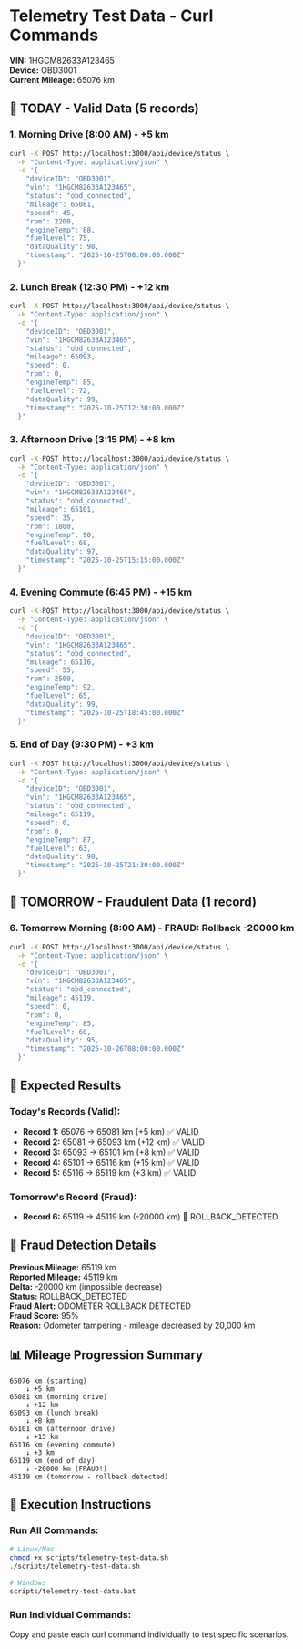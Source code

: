 # Telemetry Test Data - Curl Commands

**VIN:** 1HGCM82633A123465  
**Device:** OBD3001  
**Current Mileage:** 65076 km  

## 📅 TODAY - Valid Data (5 records)

### 1. Morning Drive (8:00 AM) - +5 km
```bash
curl -X POST http://localhost:3000/api/device/status \
  -H "Content-Type: application/json" \
  -d '{
    "deviceID": "OBD3001",
    "vin": "1HGCM82633A123465",
    "status": "obd_connected",
    "mileage": 65081,
    "speed": 45,
    "rpm": 2200,
    "engineTemp": 88,
    "fuelLevel": 75,
    "dataQuality": 98,
    "timestamp": "2025-10-25T08:00:00.000Z"
  }'
```

### 2. Lunch Break (12:30 PM) - +12 km
```bash
curl -X POST http://localhost:3000/api/device/status \
  -H "Content-Type: application/json" \
  -d '{
    "deviceID": "OBD3001",
    "vin": "1HGCM82633A123465",
    "status": "obd_connected",
    "mileage": 65093,
    "speed": 0,
    "rpm": 0,
    "engineTemp": 85,
    "fuelLevel": 72,
    "dataQuality": 99,
    "timestamp": "2025-10-25T12:30:00.000Z"
  }'
```

### 3. Afternoon Drive (3:15 PM) - +8 km
```bash
curl -X POST http://localhost:3000/api/device/status \
  -H "Content-Type: application/json" \
  -d '{
    "deviceID": "OBD3001",
    "vin": "1HGCM82633A123465",
    "status": "obd_connected",
    "mileage": 65101,
    "speed": 35,
    "rpm": 1800,
    "engineTemp": 90,
    "fuelLevel": 68,
    "dataQuality": 97,
    "timestamp": "2025-10-25T15:15:00.000Z"
  }'
```

### 4. Evening Commute (6:45 PM) - +15 km
```bash
curl -X POST http://localhost:3000/api/device/status \
  -H "Content-Type: application/json" \
  -d '{
    "deviceID": "OBD3001",
    "vin": "1HGCM82633A123465",
    "status": "obd_connected",
    "mileage": 65116,
    "speed": 55,
    "rpm": 2500,
    "engineTemp": 92,
    "fuelLevel": 65,
    "dataQuality": 99,
    "timestamp": "2025-10-25T18:45:00.000Z"
  }'
```

### 5. End of Day (9:30 PM) - +3 km
```bash
curl -X POST http://localhost:3000/api/device/status \
  -H "Content-Type: application/json" \
  -d '{
    "deviceID": "OBD3001",
    "vin": "1HGCM82633A123465",
    "status": "obd_connected",
    "mileage": 65119,
    "speed": 0,
    "rpm": 0,
    "engineTemp": 87,
    "fuelLevel": 63,
    "dataQuality": 98,
    "timestamp": "2025-10-25T21:30:00.000Z"
  }'
```

## 📅 TOMORROW - Fraudulent Data (1 record)

### 6. Tomorrow Morning (8:00 AM) - FRAUD: Rollback -20000 km
```bash
curl -X POST http://localhost:3000/api/device/status \
  -H "Content-Type: application/json" \
  -d '{
    "deviceID": "OBD3001",
    "vin": "1HGCM82633A123465",
    "status": "obd_connected",
    "mileage": 45119,
    "speed": 0,
    "rpm": 0,
    "engineTemp": 85,
    "fuelLevel": 60,
    "dataQuality": 95,
    "timestamp": "2025-10-26T08:00:00.000Z"
  }'
```

## 🎯 Expected Results

### Today's Records (Valid):
- **Record 1:** 65076 → 65081 km (+5 km) ✅ VALID
- **Record 2:** 65081 → 65093 km (+12 km) ✅ VALID  
- **Record 3:** 65093 → 65101 km (+8 km) ✅ VALID
- **Record 4:** 65101 → 65116 km (+15 km) ✅ VALID
- **Record 5:** 65116 → 65119 km (+3 km) ✅ VALID

### Tomorrow's Record (Fraud):
- **Record 6:** 65119 → 45119 km (-20000 km) 🚨 ROLLBACK_DETECTED

## 🚨 Fraud Detection Details

**Previous Mileage:** 65119 km  
**Reported Mileage:** 45119 km  
**Delta:** -20000 km (impossible decrease)  
**Status:** ROLLBACK_DETECTED  
**Fraud Alert:** ODOMETER ROLLBACK DETECTED  
**Fraud Score:** 95%  
**Reason:** Odometer tampering - mileage decreased by 20,000 km  

## 📊 Mileage Progression Summary

```
65076 km (starting)
    ↓ +5 km
65081 km (morning drive)
    ↓ +12 km  
65093 km (lunch break)
    ↓ +8 km
65101 km (afternoon drive)
    ↓ +15 km
65116 km (evening commute)
    ↓ +3 km
65119 km (end of day)
    ↓ -20000 km (FRAUD!)
45119 km (tomorrow - rollback detected)
```

## 🔧 Execution Instructions

### Run All Commands:
```bash
# Linux/Mac
chmod +x scripts/telemetry-test-data.sh
./scripts/telemetry-test-data.sh

# Windows
scripts/telemetry-test-data.bat
```

### Run Individual Commands:
Copy and paste each curl command individually to test specific scenarios.
